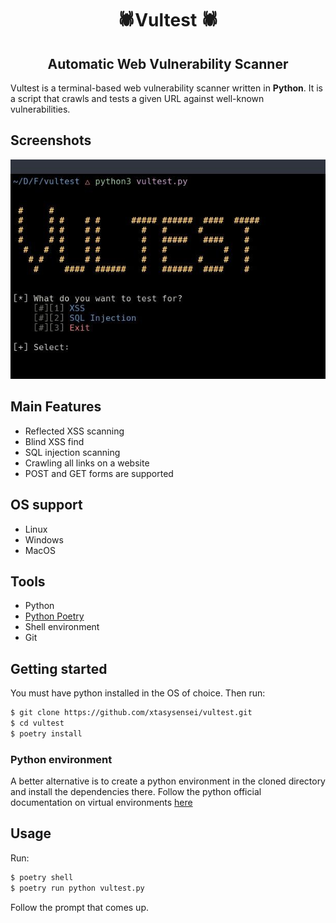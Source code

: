 <h1 align="center"> 🕷Vultest 🕷</h1>

 <h2 align="center"> Automatic Web Vulnerability Scanner</h2>

Vultest is a terminal-based web vulnerability scanner written in **Python**.
It is a script that crawls and tests a given URL against well-known vulnerabilities.
## Screenshots

![vultest-prompt](screenshots/vul.jpeg)

## Main Features

- Reflected XSS scanning
- Blind XSS find
- SQL injection scanning
- Crawling all links on a website
- POST and GET forms are supported

## OS support

- Linux
- Windows
- MacOS

## Tools

- Python
- [Python Poetry](https://realpython.com/dependency-management-python-poetry/)
- Shell environment
- Git

## Getting started

You must have python installed in the OS of choice.
Then run:
```bash
$ git clone https://github.com/xtasysensei/vultest.git
$ cd vultest
$ poetry install
```
### Python environment

A better alternative is to create a python environment in the cloned directory and install the dependencies there.
Follow the python official documentation on virtual environments [here](https://docs.python.org/3/library/venv.html)

## Usage
Run:
```bash
$ poetry shell
$ poetry run python vultest.py
```

Follow the prompt that comes up.
